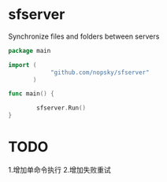 sfserver
========

Synchronize files and folders between servers


```go
package main

import (
            "github.com/nopsky/sfserver"
       )

func main() {

        sfserver.Run()
}
```
TODO
========
1.增加单命令执行
2.增加失败重试

